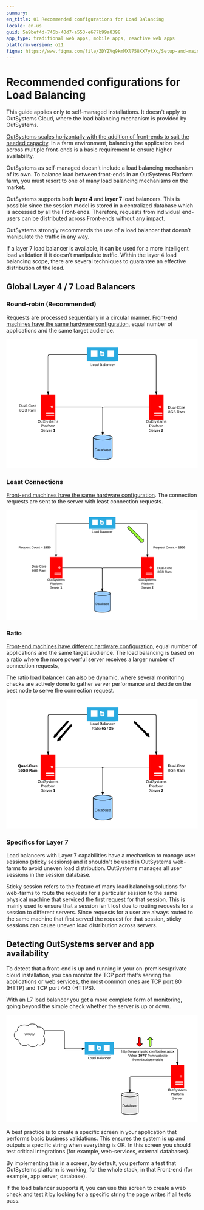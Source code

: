 ```yaml
---
summary:
en_title: 01 Recommended configurations for Load Balancing
locale: en-us
guid: 5a9bef4d-746b-40d7-a553-e677b99a8398
app_type: traditional web apps, mobile apps, reactive web apps
platform-version: o11
figma: https://www.figma.com/file/ZDYZVg9kmMXl758XX7ytXc/Setup-and-maintain-your-OutSystems-Infrastructure?type=design&node-id=2569%3A879&mode=design&t=kfTANqFRrMacskax-1
---
```


# Recommended configurations for Load Balancing

<div class="info" markdown="1">

This guide applies only to self-managed installations. It doesn't apply to OutSystems Cloud, where the load balancing mechanism is provided by OutSystems.

</div>

[OutSystems scales horizontally with the addition of front-ends to suit the needed capacity](https://success.outsystems.com/Documentation/Best_Practices/Infrastructure_management/Designing_OutSystems_Infrastructures/Scaling_and_high_availability_for_OutSystems_Platform_servers). In a farm environment, balancing the application load across multiple front-ends is a basic requirement to ensure higher availability.

OutSystems as self-managed doesn't include a load balancing mechanism of its own. To balance load between front-ends in an OutSystems Platform farm, you must resort to one of many load balancing mechanisms on the market. 

OutSystems supports both **layer 4** and **layer 7** load balancers. This is possible since the session model is stored in a centralized database which is accessed by all the Front-ends. Therefore, requests from individual end-users can be distributed across Front-ends without any impact.

OutSystems strongly recommends the use of a load balancer that doesn’t manipulate the traffic in any way.

If a layer 7 load balancer is available, it can be used for a more intelligent load validation if it doesn’t manipulate traffic. Within the layer 4 load balancing scope, there are several techniques to guarantee an effective distribution of the load.

## Global Layer 4 / 7 Load Balancers

### Round-robin (**Recommended**)

Requests are processed sequentially in a circular manner. [Front-end machines have the same hardware configuration](https://success.outsystems.com/Support/Enterprise_Customers/Maintenance_and_Operations/Designing_OutSystems_Infrastructures/02_Sizing_OutSystems_Platform), equal number of applications and the same target audience.

![ ](images/recommended-configs-load-balancing_0.png)

### Least Connections

[Front-end machines have the same hardware configuration](https://success.outsystems.com/Support/Enterprise_Customers/Maintenance_and_Operations/Designing_OutSystems_Infrastructures/02_Sizing_OutSystems_Platform). The connection requests are sent to the server with least connection requests.

![ ](images/recommended-configs-load-balancing_1.png)

### Ratio

[Front-end machines have different hardware configuration](https://success.outsystems.com/Support/Enterprise_Customers/Maintenance_and_Operations/Designing_OutSystems_Infrastructures/02_Sizing_OutSystems_Platform), equal number of applications and the same target audience. The load balancing is based on a ratio where the more powerful server receives a larger number of connection requests,

The ratio load balancer can also be dynamic, where several monitoring checks are actively done to gather server performance and decide on the best node to serve the connection request.

![ ](images/recommended-configs-load-balancing_2.png)

### Specifics for Layer 7

Load balancers with Layer 7 capabilities have a mechanism to manage user sessions (sticky sessions) and it shouldn't be used in OutSystems web-farms to avoid uneven load distribution. OutSystems manages all user sessions in the session database.

Sticky session refers to the feature of many load balancing solutions for web-farms to route the requests for a particular session to the same physical machine that serviced the first request for that session. This is mainly used to ensure that a session isn't lost due to routing requests for a session to different servers. Since requests for a user are always routed to the same machine that first served the request for that session, sticky sessions can cause uneven load distribution across servers.


## Detecting OutSystems server and app availability

To detect that a front-end is up and running in your on-premises/private cloud installation, you can monitor the TCP port that's serving the applications or web services, the most common ones are TCP port 80 (HTTP) and TCP port 443 (HTTPS).

With an L7 load balancer you get a more complete form of monitoring, going beyond the simple check whether the server is up or down.

![ ](images/detecting-serverapp-availability_0.png)

A best practice is to create a specific screen in your application that performs basic business validations. This ensures the system is up and outputs a specific string when everything is OK. In this screen you should test critical integrations (for example, web-services, external databases).

By implementing this in a screen, by default, you perform a test that OutSystems platform is working, for the whole stack, in that Front-end (for example, app server, database).

If the load balancer supports it, you can use this screen to create a web check and test it by looking for a specific string the page writes if all tests pass.
